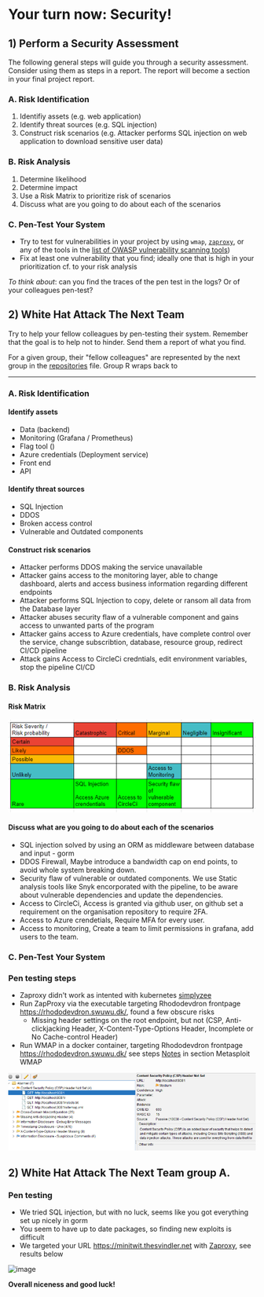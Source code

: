 # Your turn now: Security!

## 1) Perform a Security Assessment 

The following general steps will guide you through a security assessment. Consider using them as steps in a report. The report will become a section in your final project report.

### A. Risk Identification

1. Identifiy assets (e.g. web application)
2. Identify threat sources (e.g. SQL injection)
3. Construct risk scenarios (e.g. Attacker performs SQL injection on web application to download sensitive user data)

### B. Risk Analysis

1. Determine likelihood
2. Determine impact
3. Use a Risk Matrix to prioritize risk of scenarios   
4. Discuss what are you going to do about each of the scenarios

### C. Pen-Test Your System

- Try to test for vulnerabilities in your project by using `wmap`, [`zaproxy`](https://www.zaproxy.org/getting-started/), or any of the tools in the [list of OWASP vulnerability scanning tools](https://owasp.org/www-community/Vulnerability_Scanning_Tools))
- Fix at least one vulnerability that you find; ideally one that is high in your prioritization cf. to your risk analysis 


*To think about*: can you find the traces of the pen test in the logs? Or of your colleagues pen-test?

## 2) White Hat Attack The Next Team

Try to help your fellow colleagues by pen-testing their system. Remember that the goal is to help not to hinder.  Send them a report of what you find. 

For a given group, their "fellow colleagues" are represented by the next group in the [repositories](https://github.com/itu-devops/lecture_notes/blob/master/repositories.py) file. Group R wraps back to 


----
### A. Risk Identification
#### Identify assets
- Data (backend)
- Monitoring (Grafana / Prometheus)
- Flag tool ()
- Azure credentials (Deployment service)
- Front end
- API 

#### Identify threat sources
- SQL Injection
- DDOS
- Broken access control
- Vulnerable and Outdated components

#### Construct risk scenarios
- Attacker performs DDOS making the service unavailable
- Attacker gains access to the monitoring layer, able to change dashboard, alerts and access business information regarding different endpoints  
- Attacker performs SQL Injection to copy, delete or ransom all data from the Database layer
- Attacker abuses security flaw of a vulnerable component and gains access to unwanted parts of the program
- Attacker gains access to Azure credentials, have complete control over the service, change subscribtion, database, resource group, redirect CI/CD pipeline
- Attack gains Access to CircleCi credntials, edit environment variables, stop the pipeline CI/CD

### B. Risk Analysis

#### Risk Matrix
![Risk Accessment Matrix](./RiskAssessmentMatrix.png)

#### Discuss what are you going to do about each of the scenarios
- SQL injection solved by using an ORM as middleware between database and input - gorm 
- DDOS Firewall, Maybe introduce a bandwidth cap on end points, to avoid whole system breaking down.
- Security flaw of vulnerable or outdated components. We use Static analysis tools like Snyk encorporated with the pipeline, to be aware about vulnerable dependencies and update the dependencies.
- Access to CircleCi, Access is granted via github user, on github set a requirement on the organisation repository to require 2FA.   
- Access to Azure crendetials, Require MFA for every user.  
- Access to monitoring, Create a team to limit permissions in grafana, add users to the team. 

### C. Pen-Test Your System

### Pen testing steps
- Zaproxy didn't work as intented with kubernetes [simplyzee](https://github.com/simplyzee/kube-owasp-zap)
- Run ZapProxy via the executable targeting Rhododevdron frontpage https://rhododevdron.swuwu.dk/, found a few obscure risks
    -  Missing header settings on the root endpoint, but not (CSP, Anti-clickjacking Header, X-Content-Type-Options Header, Incomplete or No Cache-control Header)
- Run WMAP in a docker container, targeting Rhododevdron frontpage https://rhododevdron.swuwu.dk/ see steps [Notes](./session09.md) in section Metasploit WMAP 

![Zaproxy results](./ZaproxyAlarms.png)

## 2) White Hat Attack The Next Team group A.
### Pen testing

- We tried SQL injection, but with no luck, seems like you got everything set up nicely in gorm
- You seem to have up to date packages, so finding new exploits is difficult
- We targeted your URL https://minitwit.thesvindler.net with [Zaproxy](https://www.zaproxy.org/download/), see results below

![image](https://user-images.githubusercontent.com/75098556/163984222-ec9a2556-9809-4823-a930-3f1f385dc03d.png)

**Overall niceness and good luck!**

